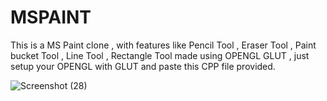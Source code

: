 # MSPAINT
This is a MS Paint clone , with features like Pencil Tool , Eraser Tool , Paint bucket Tool , Line Tool , Rectangle Tool
made using OPENGL GLUT , just setup your OPENGL with GLUT and paste this CPP file provided. 

![Screenshot (28)](https://github.com/RealityDenied/MSPAINT/assets/145967694/0c01e2d1-470c-429c-9d0b-0cecb9336b4e)

